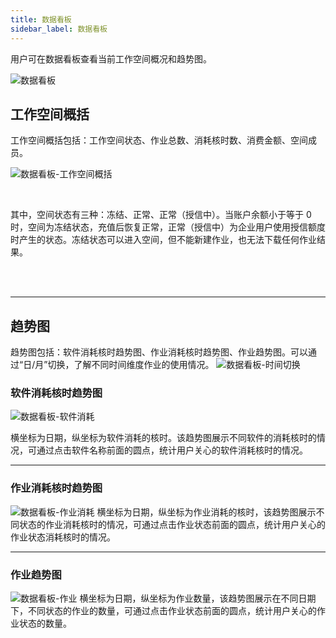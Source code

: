 ```yaml
---
title: 数据看板
sidebar_label: 数据看板
---
```


用户可在数据看板查看当前工作空间概况和趋势图。

![数据看板](/img/dashboard02.png)

## 工作空间概括

工作空间概括包括：工作空间状态、作业总数、消耗核时数、消费金额、空间成员。

![数据看板-工作空间概括](/img/dashboard07.png)

&nbsp;  

其中，空间状态有三种：冻结、正常、正常（授信中）。当账户余额小于等于 0 时，空间为冻结状态，充值后恢复正常，正常（授信中）为企业用户使用授信额度时产生的状态。冻结状态可以进入空间，但不能新建作业，也无法下载任何作业结果。

&nbsp;  
&nbsp;  
********************************************  


## 趋势图
趋势图包括：软件消耗核时趋势图、作业消耗核时趋势图、作业趋势图。可以通过“日/月”切换，了解不同时间维度作业的使用情况。
![数据看板-时间切换](/img/dashboard06.png)


### 软件消耗核时趋势图
![数据看板-软件消耗](/img/dashboard04.png)

横坐标为日期，纵坐标为软件消耗的核时。该趋势图展示不同软件的消耗核时的情况，可通过点击软件名称前面的圆点，统计用户关心的软件消耗核时的情况。

********************************************  

### 作业消耗核时趋势图
![数据看板-作业消耗](/img/dashboard03.png)
横坐标为日期，纵坐标为作业消耗的核时，该趋势图展示不同状态的作业消耗核时的情况，可通过点击作业状态前面的圆点，统计用户关心的作业状态消耗核时的情况。

********************************************  

### 作业趋势图
![数据看板-作业](/img/dashboard05.png)
横坐标为日期，纵坐标为作业数量，该趋势图展示在不同日期下，不同状态的作业的数量，可通过点击作业状态前面的圆点，统计用户关心的作业状态的数量。